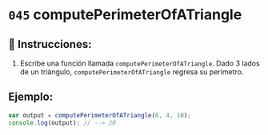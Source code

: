 # `045` computePerimeterOfATriangle

## 📝 Instrucciones:

1. Escribe una función llamada `computePerimeterOfATriangle`. Dado 3 lados de un triángulo, `computePerimeterOfATriangle` regresa su perímetro.

## Ejemplo:

```Javascript
var output = computePerimeterOfATriangle(6, 4, 10);
console.log(output); // --> 20 
```